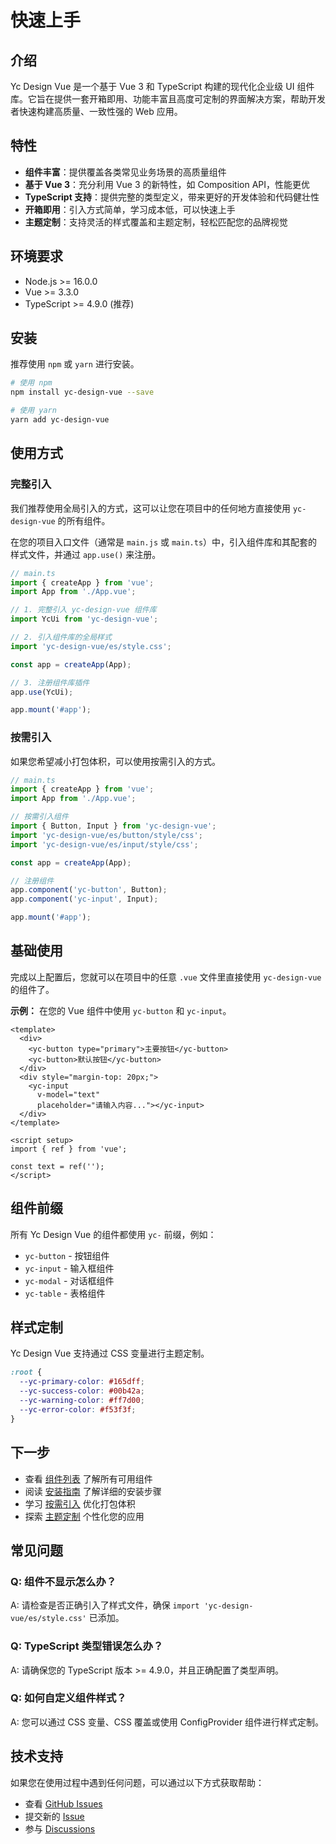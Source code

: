 # 快速上手

## 介绍

Yc Design Vue 是一个基于 Vue 3 和 TypeScript 构建的现代化企业级 UI 组件库。它旨在提供一套开箱即用、功能丰富且高度可定制的界面解决方案，帮助开发者快速构建高质量、一致性强的 Web 应用。

## 特性

- **组件丰富**：提供覆盖各类常见业务场景的高质量组件
- **基于 Vue 3**：充分利用 Vue 3 的新特性，如 Composition API，性能更优
- **TypeScript 支持**：提供完整的类型定义，带来更好的开发体验和代码健壮性
- **开箱即用**：引入方式简单，学习成本低，可以快速上手
- **主题定制**：支持灵活的样式覆盖和主题定制，轻松匹配您的品牌视觉

## 环境要求

- Node.js >= 16.0.0
- Vue >= 3.3.0
- TypeScript >= 4.9.0 (推荐)

## 安装

推荐使用 `npm` 或 `yarn` 进行安装。

```bash
# 使用 npm
npm install yc-design-vue --save

# 使用 yarn
yarn add yc-design-vue
```

## 使用方式

### 完整引入

我们推荐使用全局引入的方式，这可以让您在项目中的任何地方直接使用 `yc-design-vue` 的所有组件。

在您的项目入口文件（通常是 `main.js` 或 `main.ts`）中，引入组件库和其配套的样式文件，并通过 `app.use()` 来注册。

```typescript
// main.ts
import { createApp } from 'vue';
import App from './App.vue';

// 1. 完整引入 yc-design-vue 组件库
import YcUi from 'yc-design-vue';

// 2. 引入组件库的全局样式
import 'yc-design-vue/es/style.css';

const app = createApp(App);

// 3. 注册组件库插件
app.use(YcUi);

app.mount('#app');
```

### 按需引入

如果您希望减小打包体积，可以使用按需引入的方式。

```typescript
// main.ts
import { createApp } from 'vue';
import App from './App.vue';

// 按需引入组件
import { Button, Input } from 'yc-design-vue';
import 'yc-design-vue/es/button/style/css';
import 'yc-design-vue/es/input/style/css';

const app = createApp(App);

// 注册组件
app.component('yc-button', Button);
app.component('yc-input', Input);

app.mount('#app');
```

## 基础使用

完成以上配置后，您就可以在项目中的任意 `.vue` 文件里直接使用 `yc-design-vue` 的组件了。

**示例：**
在您的 Vue 组件中使用 `yc-button` 和 `yc-input`。

```vue
<template>
  <div>
    <yc-button type="primary">主要按钮</yc-button>
    <yc-button>默认按钮</yc-button>
  </div>
  <div style="margin-top: 20px;">
    <yc-input
      v-model="text"
      placeholder="请输入内容..."></yc-input>
  </div>
</template>

<script setup>
import { ref } from 'vue';

const text = ref('');
</script>
```

## 组件前缀

所有 Yc Design Vue 的组件都使用 `yc-` 前缀，例如：

- `yc-button` - 按钮组件
- `yc-input` - 输入框组件
- `yc-modal` - 对话框组件
- `yc-table` - 表格组件

## 样式定制

Yc Design Vue 支持通过 CSS 变量进行主题定制。

```css
:root {
  --yc-primary-color: #165dff;
  --yc-success-color: #00b42a;
  --yc-warning-color: #ff7d00;
  --yc-error-color: #f53f3f;
}
```

## 下一步

- 查看 [组件列表](/components/button/index.md) 了解所有可用组件
- 阅读 [安装指南](/guide/installation) 了解详细的安装步骤
- 学习 [按需引入](/guide/import) 优化打包体积
- 探索 [主题定制](/guide/theme) 个性化您的应用

## 常见问题

### Q: 组件不显示怎么办？

A: 请检查是否正确引入了样式文件，确保 `import 'yc-design-vue/es/style.css'` 已添加。

### Q: TypeScript 类型错误怎么办？

A: 请确保您的 TypeScript 版本 >= 4.9.0，并且正确配置了类型声明。

### Q: 如何自定义组件样式？

A: 您可以通过 CSS 变量、CSS 覆盖或使用 ConfigProvider 组件进行样式定制。

## 技术支持

如果您在使用过程中遇到任何问题，可以通过以下方式获取帮助：

- 查看 [GitHub Issues](https://github.com/boy-twilight-lee/yc-design-vue/issues)
- 提交新的 [Issue](https://github.com/boy-twilight-lee/yc-design-vue/issues/new)
- 参与 [Discussions](https://github.com/boy-twilight-lee/yc-design-vue/discussions)
